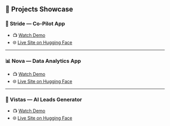 ## 🚀 Projects Showcase

### 🎯 Stride — Co-Pilot App
- 📺 [Watch Demo](https://youtu.be/IJsQaPAovoo)
- 🌐 [Live Site on Hugging Face](https://huggingface.co/spaces/Arnavbhatia/Stride)

---

### 📊 Nova — Data Analytics App
- 📺 [Watch Demo](https://youtu.be/oA1BJZjfCa4)
- 🌐 [Live Site on Hugging Face](https://huggingface.co/spaces/Arnavbhatia/Prims)

---

### 🧠 Vistas — AI Leads Generator
- 📺 [Watch Demo](https://youtu.be/udpBpbb_CcU)
- 🌐 [Live Site on Hugging Face](https://huggingface.co/spaces/mokorox/Lead_Analyzer_Vista)
